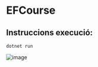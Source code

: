 # EFCourse

## Instruccions execució:
```
dotnet run
```

![image](https://github.com/projecteinf/EFCourse/assets/96139692/abde8045-21de-4939-a18c-bf538e04c21f)

